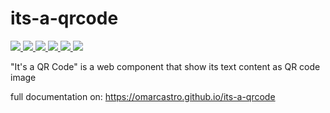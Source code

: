 # its-a-qrcode
<a href="https://www.npmjs.com/package/its-a-qrcode" aria-label="go to NPM package" title="go to NPM package">
    <picture>
        <source srcset="https://img.shields.io/npm/v/its-a-qrcode?style=for-the-badge&logo=npm&logoColor=%23ccc&color=%2306A" media="(prefers-color-scheme: dark)"> 
        <img src="https://img.shields.io/npm/v/its-a-qrcode?style=for-the-badge&logo=npm&logoColor=%23333&labelColor=%23ccc&color=%23007ec6">
    </picture>
</a><a href="https://github.com/OmarCastro/its-a-qrcode/releases/latest" aria-label="go to release page" title="go to release page">
    <picture>
        <source srcset="https://img.shields.io/github/v/release/OmarCastro/its-a-qrcode?style=for-the-badge&logo=github&logoColor=%23ccc&color=%2306A" media="(prefers-color-scheme: dark)"> 
        <img src="https://img.shields.io/github/v/release/OmarCastro/its-a-qrcode?style=for-the-badge&logo=github&logoColor=%23333&labelColor=%23ccc">
        </picture>
</a><a href="https://github.com/OmarCastro/its-a-qrcode" aria-label="go to Github" title="go to Github">
    <picture>
        <source srcset="https://img.shields.io/github/stars/OmarCastro/its-a-qrcode?style=for-the-badge&logo=github&logoColor=%23ccc&color=%2306A" media="(prefers-color-scheme: dark)"> 
        <img src="https://img.shields.io/github/stars/OmarCastro/its-a-qrcode?style=for-the-badge&logo=github&logoColor=%23333&labelColor=%23ccc">
        </picture>
</a><a href="https://github.com/OmarCastro/its-a-qrcode" aria-label="go to Github repository" title="go to Github repository">
<picture>
    <img src="https://omarcastro.github.io/its-a-qrcode/reports/license-badge-a11y.svg">
</picture>
</a><a href="https://omarcastro.github.io/its-a-qrcode/reports/playwright-report" aria-label="Show test results">
<picture>
    <img src="https://omarcastro.github.io/its-a-qrcode/reports/test-results/test-results-badge-a11y.svg">
</picture>
</a><a href="https://omarcastro.github.io/its-a-qrcode/reports/coverage/final" aria-label="Show test code coverage information">
<picture>
    <img src="https://omarcastro.github.io/its-a-qrcode/reports/coverage/final/coverage-badge-a11y.svg">
</picture>
</a>


"It's a QR Code" is a web component that show its text content as QR code image

full documentation on: https://omarcastro.github.io/its-a-qrcode
